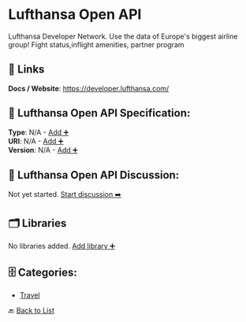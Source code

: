 # Lufthansa Open API

Lufthansa Developer Network. Use the data of Europe's biggest airline group! Fight status,inflight amenities, partner program

##  🔗 Links
**Docs / Website**: https://developer.lufthansa.com/

## 🧬 Lufthansa Open API Specification:
**Type**: N/A - [Add ➕](https://github.com/apis-list/apis-list/edit/main/apis/lufthansa-open-api/lufthansa-open-api.yaml)  
**URI**: N/A - [Add ➕](https://github.com/apis-list/apis-list/edit/main/apis/lufthansa-open-api/lufthansa-open-api.yaml)  
**Version**: N/A - [Add ➕](https://github.com/apis-list/apis-list/edit/main/apis/lufthansa-open-api/lufthansa-open-api.yaml)

## 💬 Lufthansa Open API Discussion:
Not yet started. [Start discussion ➡️](https://github.com/apis-list/apis-list/discussions/new)

## 🗂️ Libraries

No libraries added. [Add library ➕](https://github.com/apis-list/apis-list/edit/main/apis/lufthansa-open-api/lufthansa-open-api.yaml)    


## 🗄️ Categories:
- [Travel](https://github.com/apis-list/apis-list#travel-)

🔙  [Back to List](https://github.com/apis-list/apis-list)
